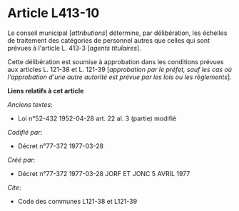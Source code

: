 # Article L413-10

Le conseil municipal [*attributions*] détermine, par délibération, les échelles de traitement des catégories de personnel
autres que celles qui sont prévues à l'article L. 413-3 [*agents titulaires*].

Cette délibération est soumise à approbation dans les conditions prévues aux articles L. 121-38 et L. 121-39 [*approbation
par le préfet, sauf les cas où l'approbation d'une autre autorité est prévue par les lois ou les règlements*].

**Liens relatifs à cet article**

_Anciens textes_:

  - Loi n°52-432 1952-04-28 art. 22 al. 3 (partie) modifié

_Codifié par_:

  - Décret n°77-372 1977-03-28

_Créé par_:

  - Décret n°77-372 1977-03-28 JORF ET JONC 5 AVRIL 1977

_Cite_:

  - Code des communes L121-38 et L121-39
